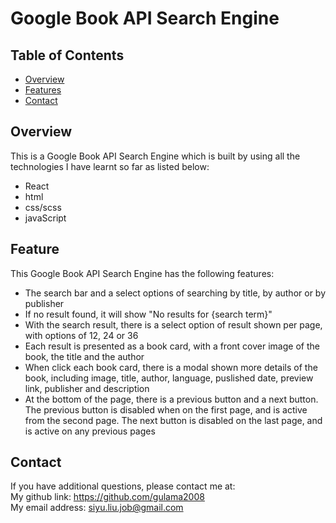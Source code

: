 # Google Book API Search Engine

## Table of Contents
- [Overview](#overview)
- [Features](#features)
- [Contact](#contact)

## Overview

This is a Google Book API Search Engine which is built by using all the technologies I have learnt so far as listed below:
- React
- html
- css/scss
- javaScript

## Feature
This Google Book API Search Engine has the following features:
- The search bar and a select options of searching by title, by author or by publisher
- If no result found, it will show "No results for {search term}"
- With the search result, there is a select option of result shown per page, with options of 12, 24 or 36
- Each result is presented as a book card, with a front cover image of the book, the title and the author
- When click each book card, there is a modal shown more details of the book, including image, title, author, language, puslished date, preview link, publisher and description
- At the bottom of the page, there is a previous button and a next button. The previous button is disabled when on the first page, and is active from the second page. The next button is disabled on the last page, and is active on any previous pages

## Contact
If you have additional questions, please contact me at:    
My github link: https://github.com/gulama2008   
My email address: siyu.liu.job@gmail.com


